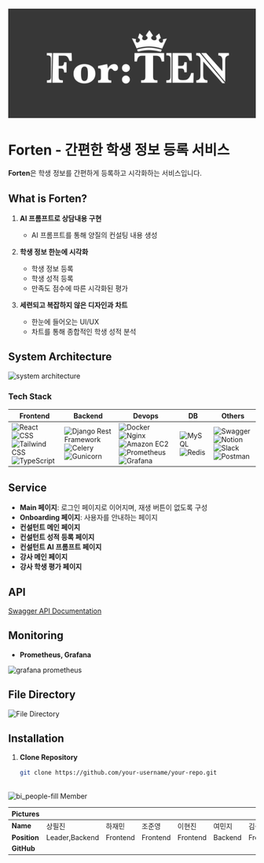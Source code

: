 ![Forten](forten.png)
# Forten - 간편한 학생 정보 등록 서비스

**Forten**은 학생 정보를 간편하게 등록하고 시각화하는 서비스입니다.

## What is Forten?

1. **AI 프롬프트로 상담내용 구현**
   - AI 프롬프트를 통해 양질의 컨설팅 내용 생성

2. **학생 정보 한눈에 시각화**
   - 학생 정보 등록
   - 학생 성적 등록
   - 만족도 점수에 따른 시각화된 평가

3. **세련되고 복잡하지 않은 디자인과 차트**
   - 한눈에 들어오는 UI/UX
   - 차트를 통해 종합적인 학생 성적 분석

## System Architecture
![system architecture](https://github.com/Techeer-H/frontend/assets/154998592/be01c675-c7a3-4cd7-96cb-9cd9cc0cd067)

### Tech Stack
| Frontend | Backend | Devops | DB | Others |
| --- | --- | --- | --- | --- |
| ![React](https://img.shields.io/badge/react-444444?style=for-the-badge&logo=react) ![CSS](https://img.shields.io/badge/CSS-1572B6?style=for-the-badge&logo=css3&logoColor=white) ![Tailwind CSS](https://img.shields.io/badge/Tailwind_CSS-38B2AC?style=for-the-badge&logo=tailwind-css&logoColor=white) ![TypeScript](https://img.shields.io/badge/TypeScript-007ACC?style=for-the-badge&logo=typescript&logoColor=white) | ![Django Rest Framework](https://img.shields.io/badge/Django_Rest_Framework-092E20?style=for-the-badge&logo=django&logoColor=white) ![Celery](https://img.shields.io/badge/Celery-37814A?style=for-the-badge&logo=celery&logoColor=white) ![Gunicorn](https://img.shields.io/badge/Gunicorn-366B9E?style=for-the-badge&logo=gunicorn&logoColor=white) | ![Docker](https://img.shields.io/badge/Docker-2496ED?style=for-the-badge&logo=docker&logoColor=white) ![Nginx](https://img.shields.io/badge/Nginx-269539?style=for-the-badge&logo=nginx&logoColor=white) ![Amazon EC2](https://img.shields.io/badge/Amazon_EC2-232F3E?style=for-the-badge&logo=amazon-aws&logoColor=white) ![Prometheus](https://img.shields.io/badge/Prometheus-E6522C?style=for-the-badge&logo=prometheus&logoColor=white) ![Grafana](https://img.shields.io/badge/Grafana-F46800?style=for-the-badge&logo=grafana&logoColor=white) | ![MySQL](https://img.shields.io/badge/MySQL-4479A1?style=for-the-badge&logo=mysql&logoColor=white) ![Redis](https://img.shields.io/badge/Redis-DC382D?style=for-the-badge&logo=redis&logoColor=white) | ![Swagger](https://img.shields.io/badge/Swagger-85EA2D?style=for-the-badge&logo=swagger&logoColor=black) ![Notion](https://img.shields.io/badge/Notion-000000?style=for-the-badge&logo=notion&logoColor=white) ![Slack](https://img.shields.io/badge/Slack-4A154B?style=for-the-badge&logo=slack&logoColor=white) ![Postman](https://img.shields.io/badge/Postman-FF6C37?style=for-the-badge&logo=postman&logoColor=white) |

## Service

- **Main 페이지**: 로그인 페이지로 이어지며, 재생 버튼이 없도록 구성
- **Onboarding 페이지**: 사용자를 안내하는 페이지
- **컨설턴트 메인 페이지**
- **컨설턴트 성적 등록 페이지**
- **컨설턴트 AI 프롬프트 페이지**
- **강사 메인 페이지**
- **강사 학생 평가 페이지**

## API

[Swagger API Documentation](http://3.37.41.244:8000/swagger/ )

## Monitoring

- **Prometheus, Grafana**
  
![grafana prometheus](https://github.com/Techeer-H/frontend/assets/154998592/c2c52003-1324-4eb5-907b-e7d293f0497e)


## File Directory

![File Directory](url/to/file-directory-image)

## Installation

1. **Clone Repository**
   ```bash
   git clone https://github.com/your-username/your-repo.git

   

![bi_people-fill](https://github.com/Techeer-H/frontend/assets/154998592/eff37fc6-54b6-4e17-bf6b-414d1023c042) Member


| **Pictures**  | |  | |  |  |  |
|---------------|------------|------------|------------|------------|------------|------------|
| **Name**      | 상필진     | 하재민     | 조준영     | 이현진     | 여민지     | 김준범     |
| **Position**  | Leader,Backend   | Frontend    | Frontend   | Frontend   | Backend    | Frontend   |
| **GitHub**    |            |           |             |            |            |            |

